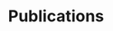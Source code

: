 ---
title: "Publications"
type: landing

design:
  spacing: "3rem"

sections:
  - block: feature_publication
    title: "Selected Publications"
    content:
      groups:
        - year: 2023
          yeartext: "**2023**"
          items:
            - title: "Intermolecular 3D-MoRSE Descriptors for Fast and Accurate Prediction of Electronic Couplings in Organic Semiconductors"
              subtitle: "J. Chem. Inf. Model. 2023, 63, 16, 5089–5096"
              text: "Jiacheng Ma, Zhenya Du, Zhanpeng Lei, **Lewen Wang**, Yinye Yu, Xin Ye, Wen Ou, Xingzhan Wei, Bin Ai and Yecheng Zhou*"
              image: /media/publication/2023/3c00786.png
              link: DOI	https://doi.org/10.1021/acs.jcim.3c00786
              # attachments:
              #   - url: "/uploads/resume.pdf"
              #     label: "PDF"
            
            - title: "Backbone coplanarity manipulation via hydrogen bonding to boost the n-type performance of polymeric mixed conductors operating in aqueous electrolyte"
              subtitle: "Mater. Horiz., 2023,10, 607-618"
              text: "Junxin Chen, Shengyu Cong*, **Lewen Wang**, Yazhou Wang, Liuyuan Lan, Chaoyue Chen, Yecheng Zhou, Zhengke Li, Iain McCullochb and Wan Yue* "
              image: /media/publication/2023/D2MH01100J.png
              link: DOI	https://doi.org/10.1039/D2MH01100J

        - year: 2022
          yeartext: "**2022**"
          items:
            - title: "Highly Efficient Mixed Conduction in N-type Fused Small Molecule Semiconductors"
              subtitle: "Adv. Funct. Mater., 2022, 32, 2203937."
              text: "Jiayao Duan, Genming Zhu, **Lewen Wang**, Junxin Chen, Shengyu Cong, Xiuyuan Zhu, Yecheng Zhou, Zhengke Li, Iain McCulloch, Wan Yue*"
              image: /media/publication/2022/202203937.png
              link: https://doi.org/10.1002/adfm.202203937
            
            - title: "A Theoretical Design of Chiral Molecules through Conformational Lock towards Circularly Polarized Luminescence"
              subtitle: "Photonics 2022, 9(8), 532"
              text: "**Lewen Wang**, Tengfei He, Hailiang Liao, Yige Luo, Wen Ou, Yinye Yu, Wan Yue, Guankui Long, Xingzhan Wei, Yecheng Zhou*"
              image: /media/publication/2022/photonics9080532.png
              link: https://doi.org/10.3390/photonics9080532

            - title: "Donor Functionalization Tuning the N-Type Performance of Donor–Acceptor Copolymers for Aqueous-Based Electrochemical Devices"
              subtitle: "Adv. Funct. Mater. 2022, 32, 2201821."
              text: "Shengyu Cong, Junxin Chen, **Lewen Wang**, Liuyuan Lan, Yazhou Wang, Haojie Dai, Hailiang Liao, Yecheng Zhou, Yaping Yu, Jiayao Duan, Zhengke Li, Iain McCulloch, Wan Yue*"
              image: /media/publication/2022/202201821.png
              link: https://doi.org/10.1002/adfm.202201821
            
            - title: "Green Synthesis of Lactone-Based Conjugated Polymers for n-Type Organic Electrochemical Transistors"
              subtitle: "Adv. Funct. Mater., 2022, 32, 2111439."
              text: "Yazhou Wang, Erica Zeglio*, **Lewen Wang**, Shengyu Cong, Genming Zhu, Hailiang Liao, Jiayao Duan, Yecheng Zhou, Zhengke Li, Damia Mawad, Anna Herland, Wan Yue*, Iain McCulloch"
              image: /media/publication/2022/202111439.png
              link: https://doi.org/10.1002/adfm.202111439

            - title: "Concurrent and Mechanochemical Activation of Two Distinct and Latent Fluorophores via Retro-Diels–Alder Reaction of an Anthracene–Aminomaleimide Adduct"
              subtitle: "ACS Macro Lett. 2022, 11, 3, 310–316"
              text: "Xiaoying Wang, Yifeng Cao, Yanling Peng, **Lewen Wang**, Wangmeng Hou, Yecheng Zhou*, Yi Shi, Huahua Huang, Yongming Chen, Yuanchao Li*"
              image: /media/publication/2022/2c00036.png
              link: https://doi.org/10.1021/acsmacrolett.2c00036
            
            - title: "Revealing the activity of Co<sub>3</sub>Mo<sub>3</sub>N and Co<sub>3</sub>Mo<sub>3</sub>N<sub>0.5</sub> as electrocatalysts for the hydrogen evolution reaction"
              subtitle: "J. Mater. Chem. A, 2022,10, 855-861"
              text: "Youyi Sun, **Lewen Wang**, Olga Guselnikova, Oleg Semyonov, James Fraser, Yecheng Zhou*, Núria López, Alexey Y Ganin*"
              image: /media/publication/2022/D1TA08389A.png
              link: https://doi.org/10.1039/D1TA08389A

        - year: 2021
          yeartext: "**2021**"
          items:
            - title: "Aldol polymerization to construct half-fused semiconducting polymers"
              subtitle: "Macromolecules 2021, 54, 22, 10312–10320"
              text: "Yanjun Guo, Xueli Yang, **Lewen Wang**, Jiayao Duan, Yecheng Zhou, Christian B Nielsen, Yaping Yu, Jie Yang, Yunlong Guo*, Zhengke Li, Wan Yue*, Yunqi Liu, Iain McCulloch"
              image: /media/publication/2021/1c01740.png
              link: https://doi.org/10.1021/acs.macromol.1c01740

---